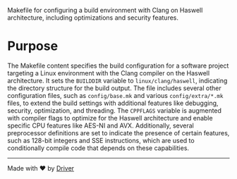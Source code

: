 <!--------------------------------------------------------------------------------->
<!-- IMPORTANT: This file is auto-generated by Driver (https://driver.ai). -------->
<!-- Manual edits may be overwritten on future commits. --------------------------->
<!--------------------------------------------------------------------------------->

Makefile for configuring a build environment with Clang on Haswell architecture, including optimizations and security features.

# Purpose
The Makefile content specifies the build configuration for a software project targeting a Linux environment with the Clang compiler on the Haswell architecture. It sets the `BUILDDIR` variable to `linux/clang/haswell`, indicating the directory structure for the build output. The file includes several other configuration files, such as `config/base.mk` and various `config/extra/*.mk` files, to extend the build settings with additional features like debugging, security, optimization, and threading. The `CPPFLAGS` variable is augmented with compiler flags to optimize for the Haswell architecture and enable specific CPU features like AES-NI and AVX. Additionally, several preprocessor definitions are set to indicate the presence of certain features, such as 128-bit integers and SSE instructions, which are used to conditionally compile code that depends on these capabilities.

---
Made with ❤️ by [Driver](https://www.driver.ai/)